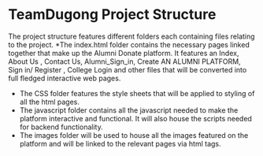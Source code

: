 # TeamDugong Project Structure

The project structure features different folders each containing files relating to the project.
*The index.html folder contains the necessary pages linked together that make up the Alumni Donate platform.
It features an Index, About Us , Contact Us, Alumni_Sign_in, Create AN ALUMNI PLATFORM, Sign in/ Register , College Login and other files that will be converted into full fledged interactive web pages.
* The CSS folder features the style sheets that will be applied to styling of all the html pages.
* The javascript folder contains all the javascript needed to make the platform interactive and functional. 
It will also house the scripts needed for backend functionality. 
* The images folder will be used to house all the images featured on the platform and will be linked to the relevant pages via html tags.
